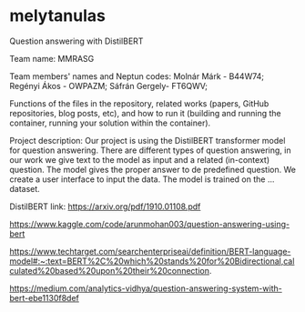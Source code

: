 # melytanulas
Question answering with DistilBERT

Team name: MMRASG 

Team members' names and Neptun codes: 
Molnár Márk - B44W74;
Regényi Ákos - OWPAZM;
Sáfrán Gergely- FT6QWV; 

Functions of the files in the repository, 
related works (papers, GitHub repositories, blog posts, etc),
and how to run it (building and running the container, running your solution within the container).

Project description:
Our project is using the DistilBERT transformer model for question answering. There are different types of question answering, in our work we give text to the model as input and a related (in-context) question. The model gives the proper answer to de predefined question. We create a user interface to input the data. The model is trained on the ... dataset. 


DistilBERT link: https://arxiv.org/pdf/1910.01108.pdf

https://www.kaggle.com/code/arunmohan003/question-answering-using-bert

https://www.techtarget.com/searchenterpriseai/definition/BERT-language-model#:~:text=BERT%2C%20which%20stands%20for%20Bidirectional,calculated%20based%20upon%20their%20connection.

https://medium.com/analytics-vidhya/question-answering-system-with-bert-ebe1130f8def


